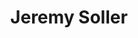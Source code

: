 ---
avatar: /images/people/jeremysoller.jpg
avatar_small: /images/people/jeremysoller_small.jpg
bio: System76 Principal Engineer, Redox OS BDFL, and Rust fanatic.
homepage: null
instagram: null
linkedin: null
title: Jeremy Soller
twitter: https://twitter.com/jeremy_soller
type: guest
username: jeremysoller
youtube: null
---